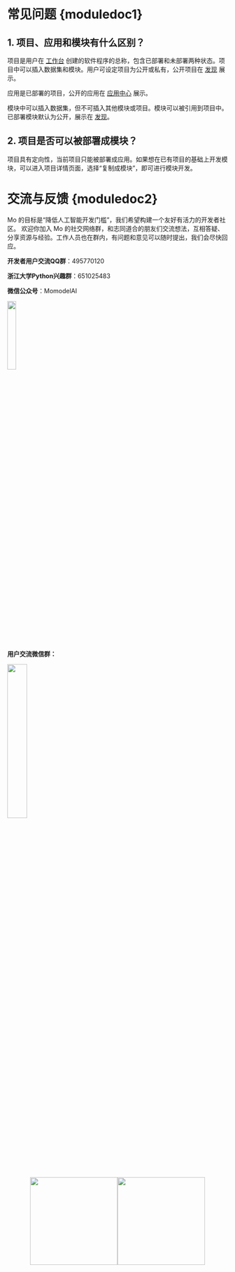 # 常见问题 {moduledoc1}
## 1. 项目、应用和模块有什么区别？

项目是用户在 [工作台](http://www.momodel.cn:8899/#/workspace?tab=app) 创建的软件程序的总称，包含已部署和未部署两种状态。项目中可以插入数据集和模块。用户可设定项目为公开或私有，公开项目在 [发现](http://www.momodel.cn:8899/#/explore?&type=hot&classification=all) 展示。

应用是已部署的项目，公开的应用在 [应用中心](http://www.momodel.cn:8899/#/appcenter) 展示。

模块中可以插入数据集，但不可插入其他模块或项目。模块可以被引用到项目中。已部署模块默认为公开，展示在 [发现](http://www.momodel.cn:8899/#/explore?&type=hot&classification=all)。

## 2. 项目是否可以被部署成模块？

项目具有定向性，当前项目只能被部署成应用。如果想在已有项目的基础上开发模块，可以进入项目详情页面，选择“复制成模块”，即可进行模块开发。

# 交流与反馈 {moduledoc2}
Mo 的目标是“降低人工智能开发门槛”，我们希望构建一个友好有活力的开发者社区。
欢迎你加入 Mo 的社交网络群，和志同道合的朋友们交流想法，互相答疑、分享资源与经验。工作人员也在群内，有问题和意见可以随时提出，我们会尽快回应。

**开发者用户交流QQ群**：495770120

**浙江大学Python兴趣群**：651025483

**微信公众号**：MomodelAI

<img src='https://ws2.sinaimg.cn/large/006tNc79ly1fytgz2uybmj30dw0dwwfc.jpg' width=20% height=20%>

**用户交流微信群：**

<img src='https://ws3.sinaimg.cn/large/006tKfTcly1g0ackr7xykj30iq0owmzo.jpg' width=30% height=30%>

<center class="half">
    <img src="https://ws2.sinaimg.cn/large/006tNc79ly1fytgz2uybmj30dw0dwwfc.jpg" width="200"/><img src="https://ws3.sinaimg.cn/large/006tKfTcly1g0ackr7xykj30iq0owmzo.jpg" width="200"/>
</center>



